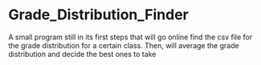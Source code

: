 # Grade_Distribution_Finder
A small program still in its first steps that will go online find the csv file for the grade distribution for a certain class. Then, will average the grade distribution and decide the best ones to take
